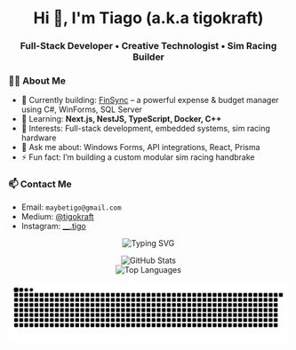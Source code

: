 <h1 align="center">Hi 👋, I'm Tiago (a.k.a tigokraft)</h1>
<h3 align="center">Full-Stack Developer • Creative Technologist • Sim Racing Builder</h3>

### 👨‍💻 About Me

- 🔭 Currently building: [FinSync](https://github.com/tigokraft/FinSync) – a powerful expense & budget manager using C#, WinForms, SQL Server
- 🌱 Learning: **Next.js, NestJS, TypeScript, Docker, C++**
- 🧠 Interests: Full-stack development, embedded systems, sim racing hardware
- 💬 Ask me about: Windows Forms, API integrations, React, Prisma
- ⚡ Fun fact: I’m building a custom modular sim racing handbrake

### 📫 Contact Me
- Email: `maybetigo@gmail.com`
- Medium: [@tigokraft](https://medium.com/@tigokraft)
- Instagram: [__.tigo](https://instagram.com/__.tigo)


<p align="center">
  <img src="https://readme-typing-svg.herokuapp.com?font=Fira+Code&pause=1000&color=91C2FF&center=true&vCenter=true&multiline=true&lines=Full-stack+developer+from+Portugal;Building+beautiful+UIs+with+Next.js+and+React;Always+shipping+and+always+learning..." alt="Typing SVG" />
</p>

<p align="center">
  <img src="https://github-readme-stats.vercel.app/api?username=tigokraft&show_icons=true&theme=radical" alt="GitHub Stats" />
  <br />
  <img src="https://github-readme-stats.vercel.app/api/top-langs/?username=tigokraft&layout=compact&theme=radical" alt="Top Languages" />
</p>

<p align="center">
  <img src="https://raw.githubusercontent.com/tigokraft/tigokraft/output/github-contribution-grid-snake.svg" alt="snake animation" />
</p>
